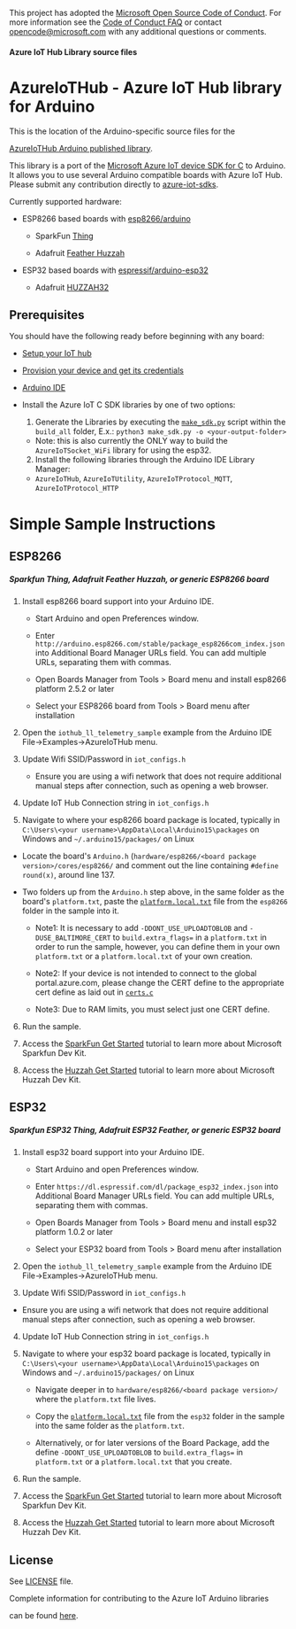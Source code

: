This project has adopted the [Microsoft Open Source Code of Conduct](https://opensource.microsoft.com/codeofconduct/). For more information see the [Code of Conduct FAQ](https://opensource.microsoft.com/codeofconduct/faq/) or contact [opencode@microsoft.com](mailto:opencode@microsoft.com) with any additional questions or comments.

#### Azure IoT Hub Library source files


# AzureIoTHub - Azure IoT Hub library for Arduino

This is the location of the Arduino-specific source files for the

[AzureIoTHub Arduino published library](https://github.com/Azure/azure-iot-arduino). 

This library is a port of the [Microsoft Azure IoT device SDK for C](https://github.com/Azure/azure-iot-sdk-c) to Arduino. It allows you to use several Arduino compatible boards with Azure IoT Hub. Please submit any contribution directly to [azure-iot-sdks](https://github.com/Azure/azure-iot-sdks).

Currently supported hardware:

- ESP8266 based boards with [esp8266/arduino](https://github.com/esp8266/arduino)

  - SparkFun [Thing](https://www.sparkfun.com/products/13711)

  - Adafruit [Feather Huzzah](https://www.adafruit.com/products/2821)
  
- ESP32 based boards with [espressif/arduino-esp32](https://github.com/espressif/arduino-esp32)
  
  - Adafruit [HUZZAH32](https://www.adafruit.com/product/3405)

## Prerequisites

You should have the following ready before beginning with any board:

-   [Setup your IoT hub](https://github.com/Azure/azure-iot-device-ecosystem/blob/master/setup_iothub.md)

-   [Provision your device and get its credentials](https://github.com/Azure/azure-iot-device-ecosystem/blob/master/setup_iothub.md#create-new-device-in-the-iot-hub-device-identity-registry)

-   [Arduino IDE](https://www.arduino.cc/en/Main/Software)

-   Install the Azure IoT C SDK libraries by one of two options:
	1. Generate the Libraries by executing the [`make_sdk.py`](https://github.com/Azure/azure-iot-pal-arduino/blob/master/build_all/make_sdk.py) script within the `build_all` folder, E.x.: `python3 make_sdk.py -o <your-output-folder>`
	- Note: this is also currently the ONLY way to build the `AzureIoTSocket_WiFi` library for using the esp32.
	
	2. Install the following libraries through the Arduino IDE Library Manager:
	-   `AzureIoTHub`, `AzureIoTUtility`, `AzureIoTProtocol_MQTT`, `AzureIoTProtocol_HTTP`
	
# Simple Sample Instructions

## ESP8266

##### Sparkfun Thing, Adafruit Feather Huzzah, or generic ESP8266 board

1. Install esp8266 board support into your Arduino IDE.

    - Start Arduino and open Preferences window.

    - Enter `http://arduino.esp8266.com/stable/package_esp8266com_index.json` into Additional Board Manager URLs field. You can add multiple URLs, separating them with commas.

    - Open Boards Manager from Tools > Board menu and install esp8266 platform 2.5.2 or later

    - Select your ESP8266 board from Tools > Board menu after installation

2. Open the `iothub_ll_telemetry_sample` example from the Arduino IDE File->Examples->AzureIoTHub menu.

3. Update Wifi SSID/Password in `iot_configs.h`

    - Ensure you are using a wifi network that does not require additional manual steps after connection, such as opening a web browser.

4. Update IoT Hub Connection string in `iot_configs.h`

5. Navigate to where your esp8266 board package is located, typically in `C:\Users\<your username>\AppData\Local\Arduino15\packages` on Windows and `~/.arduino15/packages/` on Linux
	
- Locate the board's `Arduino.h` (`hardware/esp8266/<board package version>/cores/esp8266/` and comment out the line containing `#define round(x)`, around line 137.

- Two folders up from the `Arduino.h` step above, in the same folder as the board's `platform.txt`, paste the [`platform.local.txt`](https://github.com/Azure/azure-iot-arduino/blob/master/examples/iothub_ll_telemetry_sample/esp8266/platform.local.txt) file from the `esp8266` folder in the sample into it.

	- Note1: It is necessary to add `-DDONT_USE_UPLOADTOBLOB` and `-DUSE_BALTIMORE_CERT` to `build.extra_flags=` in a `platform.txt` in order to run the sample, however, you can define them in your own `platform.txt` or a `platform.local.txt` of your own creation. 
	
	- Note2: If your device is not intended to connect to the global portal.azure.com, please change the CERT define to the appropriate cert define as laid out in [`certs.c`](https://github.com/Azure/azure-iot-sdk-c/blob/master/certs/certs.c)
	
	- Note3: Due to RAM limits, you must select just one CERT define.

6. Run the sample.
	
7. Access the [SparkFun Get Started](https://azure.microsoft.com/en-us/documentation/samples/iot-hub-c-thingdev-getstartedkit/) tutorial to learn more about Microsoft Sparkfun Dev Kit.

8. Access the [Huzzah Get Started](https://azure.microsoft.com/en-us/documentation/samples/iot-hub-c-huzzah-getstartedkit/) tutorial to learn more about Microsoft Huzzah Dev Kit.

## ESP32

##### Sparkfun ESP32 Thing, Adafruit ESP32 Feather, or generic ESP32 board

1. Install esp32 board support into your Arduino IDE.

    - Start Arduino and open Preferences window.

    - Enter `https://dl.espressif.com/dl/package_esp32_index.json` into Additional Board Manager URLs field. You can add multiple URLs, separating them with commas.

    - Open Boards Manager from Tools > Board menu and install esp32 platform 1.0.2 or later

    - Select your ESP32 board from Tools > Board menu after installation

2. Open the `iothub_ll_telemetry_sample` example from the Arduino IDE File->Examples->AzureIoTHub menu.

3. Update Wifi SSID/Password in `iot_configs.h`

- Ensure you are using a wifi network that does not require additional manual steps after connection, such as opening a web browser.

4. Update IoT Hub Connection string in `iot_configs.h`

5. Navigate to where your esp32 board package is located, typically in `C:\Users\<your username>\AppData\Local\Arduino15\packages` on Windows and `~/.arduino15/packages/` on Linux

	- Navigate deeper in to `hardware/esp8266/<board package version>/` where the `platform.txt` file lives.
	
	- Copy the [`platform.local.txt`](https://github.com/Azure/azure-iot-arduino/blob/master/examples/iothub_ll_telemetry_sample/esp32/platform.local.txt) file from the `esp32` folder in the sample into the same folder as the `platform.txt`.
	
	- Alternatively, or for later versions of the Board Package, add the define `-DDONT_USE_UPLOADTOBLOB` to `build.extra_flags=` in `platform.txt` or a `platform.local.txt` that you create.
	
6. Run the sample.
	
7. Access the [SparkFun Get Started](https://azure.microsoft.com/en-us/documentation/samples/iot-hub-c-thingdev-getstartedkit/) tutorial to learn more about Microsoft Sparkfun Dev Kit.

8. Access the [Huzzah Get Started](https://azure.microsoft.com/en-us/documentation/samples/iot-hub-c-huzzah-getstartedkit/) tutorial to learn more about Microsoft Huzzah Dev Kit.

## License

See [LICENSE](LICENSE) file.


[azure-certifiedforiot]:  http://azure.com/certifiedforiot

[Microsoft-Azure-Certified-Badge]: images/Microsoft-Azure-Certified-150x150.png (Microsoft Azure Certified)

Complete information for contributing to the Azure IoT Arduino libraries

can be found [here](https://github.com/Azure/azure-iot-pal-arduino).
